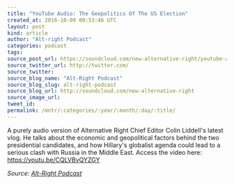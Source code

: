 ```yaml
---
title: "YouTube Audio: The Geopolitics Of The US Election"
created_at: 2016-10-09 00:53:46 UTC
layout: post
kind: article
author: "Alt-right Podcast"
categories: podcast
tags: 
source_post_url: https://soundcloud.com/new-alternative-right/youtube-audio-the-geopolitics-of-the-us-election
source_twitter_url: http://twitter.com/
source_twitter: 
source_blog_name: "Alt-Right Podcast"
source_blog_slug: alt-right-podcast
source_blog_url: http://soundcloud.com/new-alternative-right
source_image_url: 
tweet_id:
permalink: /mntr/:categories/:year/:month/:day/:title/
---
```

A purely audio version of Alternative Right Chief Editor Colin Liddell's latest vlog. He talks about the economic and geopolitical factors behind the two presidential candidates, and how Hillary's globalist agenda could lead to a serious clash with Russia in the Middle East. Access the video here: https://youtu.be/CQLVByQYZGY<div class="">
    <i>Source: <a href="http://soundcloud.com/new-alternative-right">Alt-Right Podcast</a></i>
</div>
